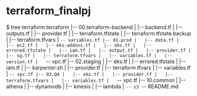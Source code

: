 # terraform_finalpj
$ tree terraform
terraform
|-- 00.terraform-backend
|   |-- backend.tf
|   |-- outputs.tf
|   |-- provider.tf
|   |-- terraform.tfstate
|   |-- terraform.tfstate.backup
|   |-- terraform.tfvars
|   `-- variables.tf
|-- 01.prod
|   |-- data.tf
|   |-- ec2.tf
|   |-- eks-addons.tf
|   |-- eks.tf
|   |-- errored.tfstate
|   |-- iam.tf
|   |-- output.tf
|   |-- provider.tf
|   |-- sg.tf
|   |-- terraform.tfvars
|   |-- variables.tf
|   |-- version.tf
|   `-- vpc.tf
|-- 02.staging
|   |-- eks.tf
|   |-- errored.tfstate
|   |-- iam.tf
|   |-- karpenter.sh
|   |-- provider.tf
|   |-- terraform.tfvars
|   |-- variables.tf
|   `-- vpc.tf
|-- 03.QA
|   |-- eks.tf
|   |-- provider.tf
|   |-- terraform.tfvars
|   |-- variables.tf
|   `-- vpc.tf
|-- 10.common
|   |-- athena
|   |-- dynamodb
|   |-- kinesis
|   |-- lambda
|   `-- s3
`-- README.md
